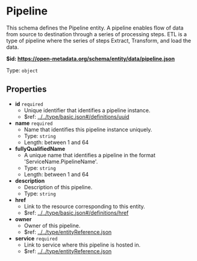 # Pipeline

This schema defines the Pipeline entity. A pipeline enables flow of data from source to destination through a series of processing steps. ETL is a type of pipeline where the series of steps Extract, Transform, and load the data.

<b id="httpsopen-metadata.orgschemaentitydatapipeline.json">&#36;id: https://open-metadata.org/schema/entity/data/pipeline.json</b>

Type: `object`

## Properties
 - <b id="#https://open-metadata.org/schema/entity/data/pipeline.json/properties/id">id</b> `required`
	 - Unique identifier that identifies a pipeline instance.
	 - &#36;ref: [../../type/basic.json#/definitions/uuid](#....typebasic.jsondefinitionsuuid)
 - <b id="#https://open-metadata.org/schema/entity/data/pipeline.json/properties/name">name</b> `required`
	 - Name that identifies this pipeline instance uniquely.
	 - Type: `string`
	 - Length: between 1 and 64
 - <b id="#https://open-metadata.org/schema/entity/data/pipeline.json/properties/fullyQualifiedName">fullyQualifiedName</b>
	 - A unique name that identifies a pipeline in the format 'ServiceName.PipelineName'.
	 - Type: `string`
	 - Length: between 1 and 64
 - <b id="#https://open-metadata.org/schema/entity/data/pipeline.json/properties/description">description</b>
	 - Description of this pipeline.
	 - Type: `string`
 - <b id="#https://open-metadata.org/schema/entity/data/pipeline.json/properties/href">href</b>
	 - Link to the resource corresponding to this entity.
	 - &#36;ref: [../../type/basic.json#/definitions/href](#....typebasic.jsondefinitionshref)
 - <b id="#https://open-metadata.org/schema/entity/data/pipeline.json/properties/owner">owner</b>
	 - Owner of this pipeline.
	 - &#36;ref: [../../type/entityReference.json](#....typeentityreference.json)
 - <b id="#https://open-metadata.org/schema/entity/data/pipeline.json/properties/service">service</b> `required`
	 - Link to service where this pipeline is hosted in.
	 - &#36;ref: [../../type/entityReference.json](#....typeentityreference.json)
